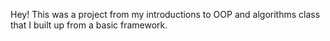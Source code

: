 Hey! This was a project from my introductions to OOP and algorithms class that I built up from a basic framework. 
